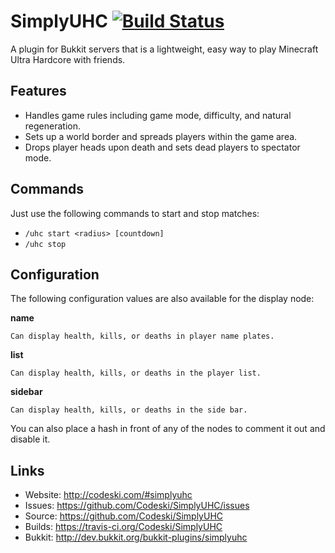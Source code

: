 # SimplyUHC [![Build Status](https://travis-ci.org/Codeski/SimplyUHC.svg?branch=master)](https://travis-ci.org/Codeski/SimplyUHC)

A plugin for Bukkit servers that is a lightweight, easy way to play Minecraft Ultra Hardcore with friends.

## Features

* Handles game rules including game mode, difficulty, and natural regeneration.
* Sets up a world border and spreads players within the game area.
* Drops player heads upon death and sets dead players to spectator mode.

## Commands

Just use the following commands to start and stop matches:

* `/uhc start <radius> [countdown]`
* `/uhc stop`

## Configuration

The following configuration values are also available for the display node:

**name**

    Can display health, kills, or deaths in player name plates.

**list**

    Can display health, kills, or deaths in the player list.

**sidebar**

    Can display health, kills, or deaths in the side bar.

You can also place a hash in front of any of the nodes to comment it out and disable it.

## Links

* Website: <http://codeski.com/#simplyuhc>
* Issues: <https://github.com/Codeski/SimplyUHC/issues>
* Source: <https://github.com/Codeski/SimplyUHC>
* Builds: <https://travis-ci.org/Codeski/SimplyUHC>
* Bukkit: <http://dev.bukkit.org/bukkit-plugins/simplyuhc>
